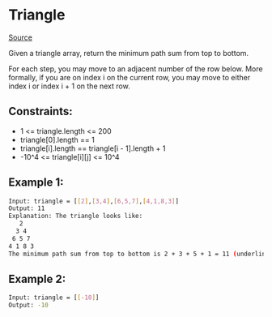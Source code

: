 # Triangle
[Source](https://leetcode.com/problems/triangle/)

Given a triangle array, return the minimum path sum from top to bottom.

For each step, you may move to an adjacent number of the row below. More formally, if you are on index i on the current row, you may move to either index i or index i + 1 on the next row.



## Constraints:

 - 1 <= triangle.length <= 200
 - triangle[0].length == 1
 - triangle[i].length == triangle[i - 1].length + 1
 - -10^4 <= triangle[i][j] <= 10^4


## Example 1:
```sh
Input: triangle = [[2],[3,4],[6,5,7],[4,1,8,3]]
Output: 11
Explanation: The triangle looks like:
   2
  3 4
 6 5 7
4 1 8 3
The minimum path sum from top to bottom is 2 + 3 + 5 + 1 = 11 (underlined above).
```

## Example 2:
```sh
Input: triangle = [[-10]]
Output: -10
```
